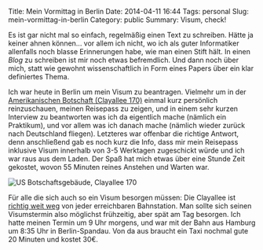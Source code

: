 Title: Mein Vormittag in Berlin
Date: 2014-04-11 16:44
Tags: personal
Slug: mein-vormittag-in-berlin
Category: public
Summary: Visum, check!

Es ist gar nicht mal so einfach, regelmäßig einen Text zu schreiben. Hätte ja keiner ahnen können... vor allem ich nicht, wo ich als guter Informatiker allenfalls noch blasse Erinnerungen habe, wie man einen Stift hält. In einen <dfn title="Das Blog [blɔg] (auch: der Blog) oder auch Weblog [ˈwɛb.lɔg], engl. [ˈwɛblɒg], Wortkreuzung aus engl. World Wide Web und Log für Logbuch, ist ein auf einer Website geführtes und damit – meist öffentlich – einsehbares Tagebuch oder Journal, in dem mindestens eine Person, der Web-Logger, kurz Blogger genannt, Aufzeichnungen führt, Sachverhalte protokolliert ('postet') oder Gedanken niederschreibt.">Blog</dfn> zu schreiben ist mir noch etwas befremdlich. Und dann noch über mich, statt wie gewohnt wissenschaftlich in Form eines Papers über ein klar definiertes Thema.

Ich war heute in Berlin um mein Visum zu beantragen. Vielmehr um in der [Amerikanischen Botschaft (Clayallee 170)](https://maps.google.de/maps?f=q&source=s_q&hl=de&geocode=&q=clayalle+170&aq=&sll=53.558572,9.927822&sspn=0.760276,2.113495&vpsrc=0&ie=UTF8&hq=clayalle+170&hnear=&radius=15000&t=m&z=13&iwloc=A) einmal kurz persönlich reinzuschauen, meinen Reisepass zu zeigen, und in einem sehr kurzen Interview zu beantworten was ich da eigentlich mache (nämlich ein Praktikum), und vor allem was ich danach mache (nämlich wieder zurück nach Deutschland fliegen). Letzteres war offenbar die richtige Antwort, denn anschließend gab es noch kurz die Info, dass mir mein Reisepass inklusive Visum innerhalb von 3-5 Werktagen zugeschickt würde und ich war raus aus dem Laden. Der Spaß hat mich etwas über eine Stunde Zeit gekostet, wovon 55 Minuten reines Anstehen und Warten war.

![US Botschaftsgebäude, Clayallee 170]({filename}/images/clayalle-170.jpg "gar nicht mal so hübsch")

Für alle die sich auch so ein Visum besorgen müssen: Die Clayallee ist [richtig weit weg](https://maps.google.de/maps?saddr=Bahnhof+Berlin-Spandau,+Seegefelder+Stra%C3%9Fe,+Spandau,+Berlin&daddr=Clayallee+170,+Berlin&hl=de&ie=UTF8&sll=52.494217,13.239093&sspn=0.097408,0.264187&geocode=FRaeIQMd5GTJACHYf2mxK4dOFSknXc3oR1aoRzHYf2mxK4dOFQ%3BFXJgIAMdUIXKACklcsCZFlqoRzEO0I_9xk74nA&mra=ls&t=m&z=13) von jeder erreichbaren Bahnstation. Man sollte sich seinen Visumstermin also möglichst frühzeitig, aber spät am Tag besorgen. Ich hatte meinen Termin um 9 Uhr morgens, und war mit der Bahn aus Hamburg um 8:35 Uhr in Berlin-Spandau. Von da aus braucht ein Taxi nochmal gute 20 Minuten und kostet 30€.

